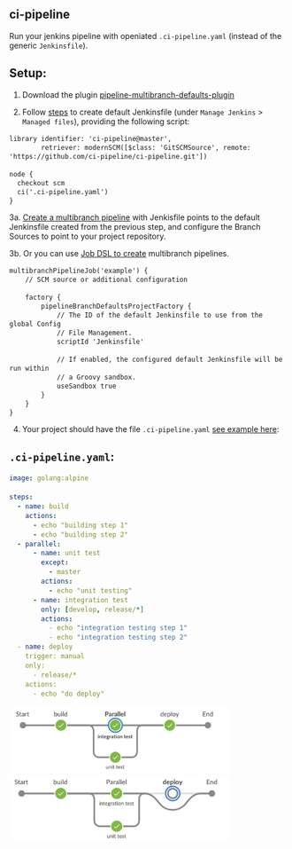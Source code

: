 ## ci-pipeline
Run your jenkins pipeline with openiated `.ci-pipeline.yaml` (instead of the generic `Jenkinsfile`).

## Setup:

1. Download the plugin [pipeline-multibranch-defaults-plugin](https://github.com/jenkinsci/pipeline-multibranch-defaults-plugin/blob/master/README.md)

2. Follow [steps](https://github.com/jenkinsci/pipeline-multibranch-defaults-plugin/blob/master/README.md#create-a-default-jenkinsfile) to create default Jenkinsfile (under `Manage Jenkins` > `Managed files`), providing the following script:
```
library identifier: 'ci-pipeline@master',
        retriever: modernSCM([$class: 'GitSCMSource', remote: 'https://github.com/ci-pipeline/ci-pipeline.git'])

node {
  checkout scm
  ci('.ci-pipeline.yaml')
}
```

3a. [Create a multibranch pipeline](https://github.com/jenkinsci/pipeline-multibranch-defaults-plugin/blob/master/README.md#create-a-multibranch-pipeline-job) with Jenkisfile points to the default Jenkinsfile created from the previous step, and configure the Branch Sources to point to your project repository.

3b. Or you can use [Job DSL to create](https://github.com/jenkinsci/pipeline-multibranch-defaults-plugin/blob/master/README.md#example-job-dsl-configuration) multibranch pipelines.

```
multibranchPipelineJob('example') {
    // SCM source or additional configuration

    factory {
        pipelineBranchDefaultsProjectFactory {
            // The ID of the default Jenkinsfile to use from the global Config
            // File Management.
            scriptId 'Jenkinsfile'

            // If enabled, the configured default Jenkinsfile will be run within
            // a Groovy sandbox.
            useSandbox true
        }
    }
}

```

4. Your project should have the file `.ci-pipeline.yaml` [see example here](https://github.com/ci-pipeline/example_multibranch):

## `.ci-pipeline.yaml`:

```yaml
image: golang:alpine

steps:
  - name: build
    actions:
      - echo "building step 1"
      - echo "building step 2"
  - parallel:
      - name: unit test
        except:
          - master
        actions:
          - echo "unit testing"
      - name: integration test
        only: [develop, release/*]
        actions:
          - echo "integration testing step 1"
          - echo "integration testing step 2"
  - name: deploy
  	trigger: manual
    only:
      - release/*
    actions:
      - echo "do deploy"
```

<img src="https://github.com/ci-pipeline/ci-pipeline/raw/master/etc/pipeline.png"  width="400px"/>
<img src="https://github.com/ci-pipeline/ci-pipeline/raw/master/etc/pipeline-2.png"  width="400px"/>

